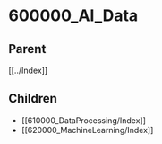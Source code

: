 # 600000_AI_Data

## Parent
[[../Index]]

## Children
- [[610000_DataProcessing/Index]]
- [[620000_MachineLearning/Index]]
